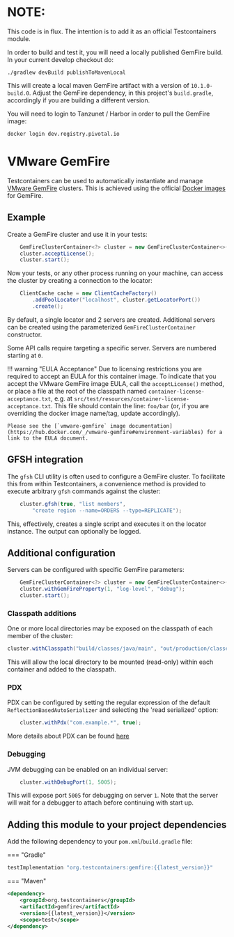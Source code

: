 # NOTE:

This code is in flux. The intention is to add it as an official Testcontainers module.

In order to build and test it, you will need a locally published GemFire build. In your current
develop checkout do:

```shell
./gradlew devBuild publishToMavenLocal
```
This will create a local maven GemFire artifact with a version of `10.1.0-build.0`. Adjust the
GemFire dependency, in this project's `build.gradle`, accordingly if you are building a different
version.

You will need to login to Tanzunet / Harbor in order to pull the GemFire image:

```shell
docker login dev.registry.pivotal.io
```

# VMware GemFire

Testcontainers can be used to automatically instantiate and manage [VMware GemFire](https://vmware.com/)
clusters. This is achieved using the official [Docker images](https://hub.docker.com/v/vmware-gemfire) for GemFire.

## Example

Create a GemFire cluster and use it in your tests:

```java
    GemFireClusterContainer<?> cluster = new GemFireClusterContainer<>();
    cluster.acceptLicense();
    cluster.start();
```

Now your tests, or any other process running on your machine, can access the cluster by creating
a connection to the locator:

```java
    ClientCache cache = new ClientCacheFactory()
        .addPoolLocator("localhost", cluster.getLocatorPort())
        .create();
```

By default, a single locator and 2 servers are created. Additional servers can be created using the
parameterized `GemFireClusterContainer` constructor.

Some API calls require targeting a specific server. Servers are numbered starting at `0`.

!!! warning "EULA Acceptance"
    Due to licensing restrictions you are required to accept an EULA for this container image.
    To indicate that you accept the VMware GemFire image EULA, call the `acceptLicense()` method,
    or place a file at the root of the classpath named `container-license-acceptance.txt`,
    e.g. at `src/test/resources/container-license-acceptance.txt`. This file should contain the
    line: `foo/bar` (or, if you are overriding the docker image name/tag, update accordingly).

    Please see the [`vmware-gemfire` image documentation](https://hub.docker.com/_/vmware-gemfire#environment-variables) for a link to the EULA document.

## GFSH integration

The `gfsh` CLI utility is often used to configure a GemFire cluster. To facilitate this from within 
Testcontainers, a convenience method is provided to execute arbitrary `gfsh` commands against the
cluster:

```java
    cluster.gfsh(true, "list members",
        "create region --name=ORDERS --type=REPLICATE");
```

This, effectively, creates a single script and executes it on the locator instance. The output can optionally be logged.

## Additional configuration

Servers can be configured with specific GemFire parameters:

```java
    GemFireClusterContainer<?> cluster = new GemFireClusterContainer<>().acceptLicense();
    cluster.withGemFireProperty(1, "log-level", "debug");
    cluster.start();
```

### Classpath additions

One or more local directories may be exposed on the classpath of each member of the cluster:

```java
cluster.withClasspath("build/classes/java/main", "out/production/classes");
```

This will allow the local directory to be mounted (read-only) within each container and added to
the classpath.

### PDX

PDX can be configured by setting the regular expression of the default `ReflectionBasedAutoSerializer`
and selecting the 'read serialized' option:

```java
    cluster.withPdx("com.example.*", true);
```

More details about PDX can be found [here](https://)

### Debugging

JVM debugging can be enabled on an individual server:

```java
    cluster.withDebugPort(1, 5005);
```

This will expose port `5005` for debugging on server `1`. Note that the server will wait for a
debugger to attach before continuing with start up.

## Adding this module to your project dependencies

Add the following dependency to your `pom.xml`/`build.gradle` file:

=== "Gradle"
```groovy
testImplementation "org.testcontainers:gemfire:{{latest_version}}"
```
=== "Maven"
```xml
<dependency>
    <groupId>org.testcontainers</groupId>
    <artifactId>gemfire</artifactId>
    <version>{{latest_version}}</version>
    <scope>test</scope>
</dependency>
```